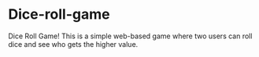 # Dice-roll-game
Dice Roll Game! This is a simple web-based game where two users can roll dice and see who gets the higher value. 
